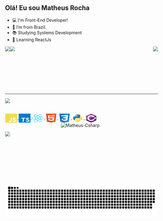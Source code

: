 ## Olá! Eu sou Matheus Rocha
- :computer: I'm Front-End Developer!
- :house_with_garden: I’m from Brazil.
- 📚 Studying Systems Development
- 🌱 Learning ReactJs
<div>
  <a href="https://github.com/MatheusR-Dev">
  <img src = "https://github-readme-stats.vercel.app/api/top-langs/?username=MatheusR-Dev&hide=html,css,java,shaderlab,kotlin,hlsl&theme=radical">
  <img align="left" height="155em" src="https://github-readme-streak-stats.herokuapp.com/?user=MatheusR-Dev&show_icons=true&locale=en&layout=compact&theme=dracula&line_height=0" />
  <img align="right" height="155em" src="https://github-readme-stats.vercel.app/api?username=MatheusR-Dev&show_icons=true&theme=dracula"/>
</div>
 
<hr width="100%" align="center"></hr> 
  
<p>
  <img src="https://activity-graph.herokuapp.com/graph?username=MatheusR-Dev&theme=dracula">
</p>

<div style="display: inline_block"><br>
  <img align="center" alt="Matheus-Js" height="30" width="40" src="https://raw.githubusercontent.com/devicons/devicon/master/icons/javascript/javascript-plain.svg">
  <img align="center" alt="Matheus-Ts" height="30" width="40" src="https://raw.githubusercontent.com/devicons/devicon/master/icons/typescript/typescript-plain.svg">
  <img align="center" alt="Matheus-React" height="30" width="40" src="https://raw.githubusercontent.com/devicons/devicon/master/icons/react/react-original.svg">
  <img align="center" alt="Matheus-HTML" height="30" width="40" src="https://raw.githubusercontent.com/devicons/devicon/master/icons/html5/html5-original.svg">
  <img align="center" alt="Matheus-CSS" height="30" width="40" src="https://raw.githubusercontent.com/devicons/devicon/master/icons/css3/css3-original.svg">
  <img align="center" alt="Matheus-React" height="30" width="40" src="https://raw.githubusercontent.com/devicons/devicon/master/icons/python/python-original.svg">
  <img align="center" alt="Matheus-Csharp" height="30" width="40" src="https://raw.githubusercontent.com/devicons/devicon/master/icons/csharp/csharp-original.svg">
</div>
  
  <img style="margin-right: 20px" align="right" alt="Matheus-Csharp" height="200" width="300" src="https://user-images.githubusercontent.com/68398315/159033936-c0cb5e21-dcfb-48dc-a4cc-4913c06766b8.gif">

##
  
<div>
  <a href="https://instagram.com/matheusfelipelr" target="_blank"><img src="https://img.shields.io/badge/-Instagram-%23E4405F?style=for-the-badge&logo=instagram&logoColor=white" target="_blank"></a>
</div>

![github contribution grid snake animation](https://raw.githubusercontent.com/platane/platane/output/github-contribution-grid-snake.svg)
